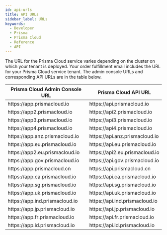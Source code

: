 ```yaml
---
id: api-urls
title: API URLs
sidebar_label: URLs
keywords:
  - Developer
  - Prisma
  - Prisma Cloud
  - Reference
  - API
---
```


The URL for the Prisma Cloud service varies depending on the cluster on which your tenant is deployed. Your order fulfillment email includes the URL for your Prisma Cloud service tenant. The admin console URLs and corresponding API URLs are in the table below.

| Prisma Cloud Admin Console URL   | Prisma Cloud API URL             |
| -------------------------------- | -------------------------------- |
| https:\/\/app.prismacloud.io     | https:\/\/api.prismacloud.io     |
| https:\/\/app2.prismacloud.io    | https:\/\/api2.prismacloud.io    |
| https:\/\/app3.prismacloud.io    | https:\/\/api3.prismacloud.io    |
| https:\/\/app4.prismacloud.io    | https:\/\/api4.prismacloud.io    |
| https:\/\/app.anz.prismacloud.io | https:\/\/api.anz.prismacloud.io |
| https:\/\/app.eu.prismacloud.io  | https:\/\/api.eu.prismacloud.io  |
| https:\/\/app2.eu.prismacloud.io | https:\/\/api2.eu.prismacloud.io |
| https:\/\/app.gov.prismacloud.io | https:\/\/api.gov.prismacloud.io |
| https:\/\/app.prismacloud.cn     | https:\/\/api.prismacloud.cn     |
| https:\/\/app.ca.prismacloud.io  | https:\/\/api.ca.prismacloud.io  |
| https:\/\/app.sg.prismacloud.io  | https:\/\/api.sg.prismacloud.io  |
| https:\/\/app.uk.prismacloud.io  | https:\/\/api.uk.prismacloud.io  |
| https:\/\/app.ind.prismacloud.io | https:\/\/api.ind.prismacloud.io |
| https:\/\/app.jp.prismacloud.io  | https:\/\/api.jp.prismacloud.io  |
| https:\/\/app.fr.prismacloud.io  | https:\/\/api.fr.prismacloud.io  |
| https:\/\/app.id.prismacloud.io  | https:\/\/api.id.prismacloud.io  |
